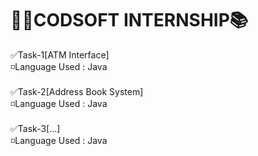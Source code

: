# 👨‍💻CODSOFT INTERNSHIP📚

✅Task-1[ATM Interface]
<br>
◽Language Used : Java
<br>
<br>
✅Task-2[Address Book System]
<br>
◽Language Used : Java
<br>
<br>
✅Task-3[...]
<br>
◽Language Used : Java




